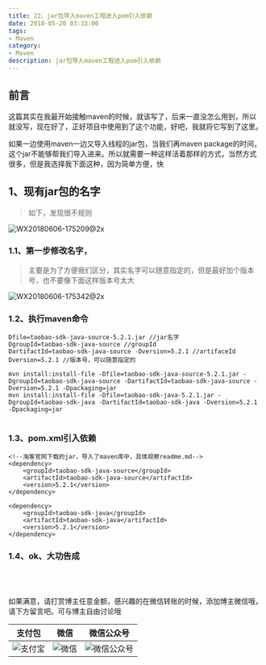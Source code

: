 ```yaml
---
title: 22、jar包导入maven工程进入pom引入依赖
date: 2018-05-20 03:33:00
tags: 
- Maven
category: 
- Maven
description: jar包导入maven工程进入pom引入依赖
---
```

<!-- image url 
https://raw.githubusercontent.com/HealerJean123/HealerJean123.github.io/master/blogImages
　　首行缩进
<font color="red">  </font>
-->

## 前言

这篇其实在我最开始接触maven的时候，就该写了，后来一直没怎么用到，所以就没写，现在好了，正好项目中使用到了这个功能，好吧，我就将它写到了这里。<br/>

如果一边使用maven一边又导入线程的jar包，当我们再maven package的时间，这个jar不能够帮我们导入进来。所以就需要一种这样活着那样的方式，当然方式很多，但是我选择我下面这种，因为简单方便，快



## 1、现有jar包的名字
> 如下，发现很不规则


![WX20180606-175209@2x](https://raw.githubusercontent.com/HealerJean123/HealerJean123.github.io/master/blogImages/WX20180606-175209@2x.png)

 
### 1.1、第一步修改名字，

>主要是为了方便我们区分，其实名字可以随意指定的，但是最好加个版本号，也不要像下面这样版本号太大

![WX20180606-175342@2x](https://raw.githubusercontent.com/HealerJean123/HealerJean123.github.io/master/blogImages/WX20180606-175342@2x.png)


### 1.2、执行maven命令


```
Dfile=taobao-sdk-java-source-5.2.1.jar //jar名字
DgroupId=taobao-sdk-java-source //groupId
DartifactId=taobao-sdk-java-source -Dversion=5.2.1 //artifaceId 
Dversion=5.2.1 //版本号，可以随意指定的

mvn install:install-file -Dfile=taobao-sdk-java-source-5.2.1.jar -DgroupId=taobao-sdk-java-source -DartifactId=taobao-sdk-java-source -Dversion=5.2.1 -Dpackaging=jar  
mvn install:install-file -Dfile=taobao-sdk-java-5.2.1.jar -DgroupId=taobao-sdk-java -DartifactId=taobao-sdk-java -Dversion=5.2.1 -Dpackaging=jar  


```


### 1.3、pom.xml引入依赖


```
<!--淘客官网下载的jar，导入了maven库中，具体观察readme.md-->
<dependency>
    <groupId>taobao-sdk-java-source</groupId>
    <artifactId>taobao-sdk-java-source</artifactId>
    <version>5.2.1</version>
</dependency>

<dependency>
    <groupId>taobao-sdk-java</groupId>
    <artifactId>taobao-sdk-java</artifactId>
    <version>5.2.1</version>
</dependency>

```

### 1.4、ok、大功告成




<br/><br/><br/>
如果满意，请打赏博主任意金额，感兴趣的在微信转账的时候，添加博主微信哦， 请下方留言吧。可与博主自由讨论哦

|支付包 | 微信|微信公众号|
|:-------:|:-------:|:------:|
|![支付宝](https://raw.githubusercontent.com/HealerJean123/HealerJean123.github.io/master/assets/img/tctip/alpay.jpg) | ![微信](https://raw.githubusercontent.com/HealerJean123/HealerJean123.github.io/master/assets/img/tctip/weixin.jpg)|![微信公众号](https://raw.githubusercontent.com/HealerJean123/HealerJean123.github.io/master/assets/img/my/qrcode_for_gh_a23c07a2da9e_258.jpg)|




<!-- Gitalk 评论 start  -->

<link rel="stylesheet" href="https://unpkg.com/gitalk/dist/gitalk.css">
<script src="https://unpkg.com/gitalk@latest/dist/gitalk.min.js"></script> 
<div id="gitalk-container"></div>    
 <script type="text/javascript">
    var gitalk = new Gitalk({
		clientID: `1d164cd85549874d0e3a`,
		clientSecret: `527c3d223d1e6608953e835b547061037d140355`,
		repo: `HealerJean123.github.io`,
		owner: 'HealerJean123',
		admin: ['HealerJean123'],
		id: 'XNVfMfDTjesCZoKm',
    });
    gitalk.render('gitalk-container');
</script> 

<!-- Gitalk end -->

